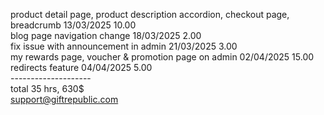 product detail page,  product description accordion, checkout page, breadcrumb	13/03/2025	10.00 <br>
blog page navigation change	18/03/2025	2.00<br>
fix issue with announcement in admin	21/03/2025	3.00<br>
my rewards page, voucher & promotion page on admin	02/04/2025	15.00<br>
redirects feature	04/04/2025	5.00<br>
--------------------<br>
total 35 hrs, 630$<br>
support@giftrepublic.com<br>
